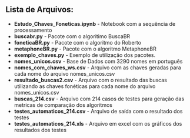 ## **Lista de Arquivos:** 

- **Estudo_Chaves_Foneticas.ipynb** - Notebook com a sequência de processamento
- **buscabr.py** - Pacote com o algoritimo BuscaBR
- **foneticaBR.py** - Pacote com o algoritmo do Roberto
- **metaphoneBR.py** - Pacote com o algoritmo MetaphoneBR
- **exemplo_chaves.py** - Exemplo de utilização dos pacotes.
- **nomes_unicos.csv** - Base de Dados com 3290 nomes em português
- **nomes_com_chaves_ws.csv** - Arquivo com as chaves geradas para cada nome do arquivo nomes_unicos.csv
- **resultado_buscas2.csv** - Arquivo com o resultado das buscas utilizando as chaves fonéticas para cada nome do arquivo nomes_unicos.csv
- **buscas_214.csv** - Arquivo com 214 casos de testes para geração das metricas de comparação dos algoritmos
- **testes_automaticos_214.csv** - Arquivo de saída com o resultado dos testes
- **testes_automaticos_214.xls** - Arquivo em excel com os gráficos dos resultados dos testes 
